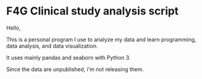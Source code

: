 # F4G Clinical study analysis script

Hello,

This is a personal program I use to analyze my data and learn programming, data analysis, and data visualization.

It uses mainly pandas and seaborn with Python 3.

Since the data are unpublished, i'm not releasing them.  

